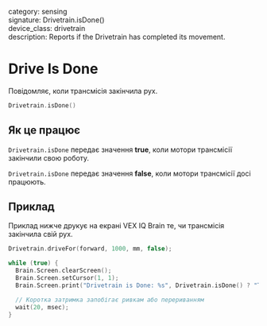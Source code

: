 category: sensing  
signature: Drivetrain.isDone()  
device_class: drivetrain  
description: Reports if the Drivetrain has completed its movement.

# Drive Is Done

Повідомляє, коли трансмісія закінчила рух.

```cpp
Drivetrain.isDone()
```

## Як це працює

`Drivetrain.isDone` передає значення **true**, коли мотори трансмісії закінчили свою роботу.

`Drivetrain.isDone` передає значення **false**, коли мотори трансмісії досі працюють.

## Приклад

Приклад нижче друкує на екрані VEX IQ Brain те, чи трансмісія закінчила свій рух.

```cpp
Drivetrain.driveFor(forward, 1000, mm, false);

while (true) {
  Brain.Screen.clearScreen();
  Brain.Screen.setCursor(1, 1);
  Brain.Screen.print("Drivetrain is Done: %s", Drivetrain.isDone() ? "TRUE" : "FALSE");

  // Коротка затримка запобігає ривкам або перериванням
  wait(20, msec);
}
```

<advanced>
</advanced>